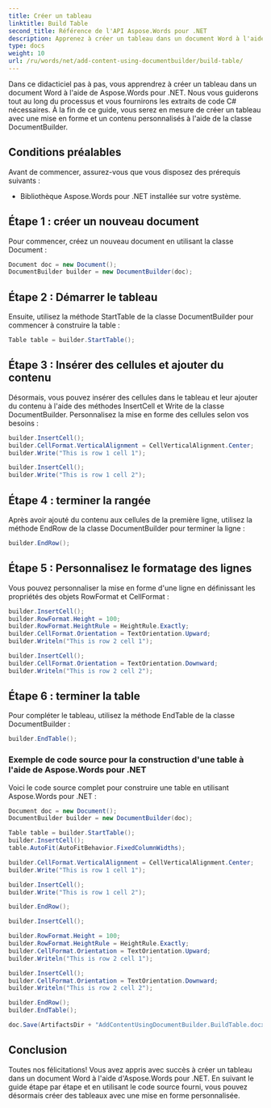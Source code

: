 ```yaml
---
title: Créer un tableau
linktitle: Build Table
second_title: Référence de l'API Aspose.Words pour .NET
description: Apprenez à créer un tableau dans un document Word à l'aide d'Aspose.Words pour .NET.
type: docs
weight: 10
url: /ru/words/net/add-content-using-documentbuilder/build-table/
---
```


Dans ce didacticiel pas à pas, vous apprendrez à créer un tableau dans un document Word à l'aide de Aspose.Words pour .NET. Nous vous guiderons tout au long du processus et vous fournirons les extraits de code C# nécessaires. À la fin de ce guide, vous serez en mesure de créer un tableau avec une mise en forme et un contenu personnalisés à l'aide de la classe DocumentBuilder.

## Conditions préalables
Avant de commencer, assurez-vous que vous disposez des prérequis suivants :
- Bibliothèque Aspose.Words pour .NET installée sur votre système.

## Étape 1 : créer un nouveau document
Pour commencer, créez un nouveau document en utilisant la classe Document :

```csharp
Document doc = new Document();
DocumentBuilder builder = new DocumentBuilder(doc);
```

## Étape 2 : Démarrer le tableau
Ensuite, utilisez la méthode StartTable de la classe DocumentBuilder pour commencer à construire la table :

```csharp
Table table = builder.StartTable();
```

## Étape 3 : Insérer des cellules et ajouter du contenu
Désormais, vous pouvez insérer des cellules dans le tableau et leur ajouter du contenu à l'aide des méthodes InsertCell et Write de la classe DocumentBuilder. Personnalisez la mise en forme des cellules selon vos besoins :

```csharp
builder.InsertCell();
builder.CellFormat.VerticalAlignment = CellVerticalAlignment.Center;
builder.Write("This is row 1 cell 1");

builder.InsertCell();
builder.Write("This is row 1 cell 2");
```

## Étape 4 : terminer la rangée
Après avoir ajouté du contenu aux cellules de la première ligne, utilisez la méthode EndRow de la classe DocumentBuilder pour terminer la ligne :

```csharp
builder.EndRow();
```

## Étape 5 : Personnalisez le formatage des lignes
Vous pouvez personnaliser la mise en forme d'une ligne en définissant les propriétés des objets RowFormat et CellFormat :

```csharp
builder.InsertCell();
builder.RowFormat.Height = 100;
builder.RowFormat.HeightRule = HeightRule.Exactly;
builder.CellFormat.Orientation = TextOrientation.Upward;
builder.Writeln("This is row 2 cell 1");

builder.InsertCell();
builder.CellFormat.Orientation = TextOrientation.Downward;
builder.Writeln("This is row 2 cell 2");
```

## Étape 6 : terminer la table
Pour compléter le tableau, utilisez la méthode EndTable de la classe DocumentBuilder :

```csharp
builder.EndTable();
```

### Exemple de code source pour la construction d'une table à l'aide de Aspose.Words pour .NET
Voici le code source complet pour construire une table en utilisant Aspose.Words pour .NET :

```csharp
Document doc = new Document();
DocumentBuilder builder = new DocumentBuilder(doc);

Table table = builder.StartTable();
builder.InsertCell();
table.AutoFit(AutoFitBehavior.FixedColumnWidths);

builder.CellFormat.VerticalAlignment = CellVerticalAlignment.Center;
builder.Write("This is row 1 cell 1");

builder.InsertCell();
builder.Write("This is row 1 cell 2");

builder.EndRow();

builder.InsertCell();

builder.RowFormat.Height = 100;
builder.RowFormat.HeightRule = HeightRule.Exactly;
builder.CellFormat.Orientation = TextOrientation.Upward;
builder.Writeln("This is row 2 cell 1");

builder.InsertCell();
builder.CellFormat.Orientation = TextOrientation.Downward;
builder.Writeln("This is row 2 cell 2");

builder.EndRow();
builder.EndTable();

doc.Save(ArtifactsDir + "AddContentUsingDocumentBuilder.BuildTable.docx");
```

## Conclusion
Toutes nos félicitations! Vous avez appris avec succès à créer un tableau dans un document Word à l'aide d'Aspose.Words pour .NET. En suivant le guide étape par étape et en utilisant le code source fourni, vous pouvez désormais créer des tableaux avec une mise en forme personnalisée.